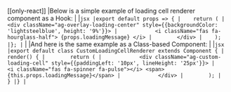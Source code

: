 [[only-react]]
|Below is a simple example of loading cell renderer component as a Hook:
|
|```jsx
|export default props => {
|    return (
|        <div className="ag-overlay-loading-center" style={{backgroundColor: 'lightsteelblue', height: '9%'}}>
|            <i className="fas fa-hourglass-half"> {props.loadingMessage} </i>
|        </div>
|    );
|};
|```
|
|And here is the same example as a Class-based Component:
|
|```jsx
|export default class CustomLoadingCellRenderer extends Component {
|    render() {
|        return (
|            <div className="ag-custom-loading-cell" style={{paddingLeft: '10px', lineHeight: '25px'}}>
|                <i className="fas fa-spinner fa-pulse"></i> <span> {this.props.loadingMessage}</span>
|            </div>
|        );
|    }
|}
|```
